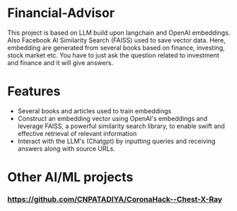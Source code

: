 # Financial-Advisor
This project is based on LLM build upon langchain and OpenAI embeddings. Also Facebook AI Similarity Search (FAISS) used to save vector data. Here, embedding are generated from several books based on finance, investing, stock market etc. You have to just ask the question related to investment and finance and it will give answers.

# Features
- Several books and articles used to train embeddings
- Construct an embedding vector using OpenAI's embeddings and leverage FAISS, a powerful similarity search library, to enable swift and effective retrieval of relevant information
- Interact with the LLM's (Chatgpt) by inputting queries and receiving answers along with source URLs.


# Other AI/ML projects
### https://github.com/CNPATADIYA/CoronaHack--Chest-X-Ray
